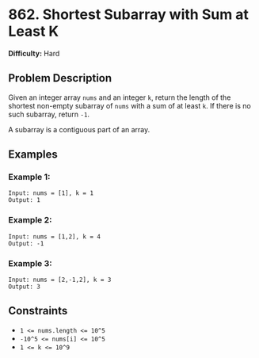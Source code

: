 # 862. Shortest Subarray with Sum at Least K

**Difficulty:** Hard

## Problem Description

Given an integer array `nums` and an integer `k`, return the length of the shortest non-empty subarray of `nums` with a sum of at least `k`. If there is no such subarray, return `-1`.

A subarray is a contiguous part of an array.

## Examples

### Example 1:
```
Input: nums = [1], k = 1
Output: 1
```

### Example 2:
```
Input: nums = [1,2], k = 4
Output: -1
```

### Example 3:
```
Input: nums = [2,-1,2], k = 3
Output: 3
```

## Constraints

* `1 <= nums.length <= 10^5`
* `-10^5 <= nums[i] <= 10^5`
* `1 <= k <= 10^9`
